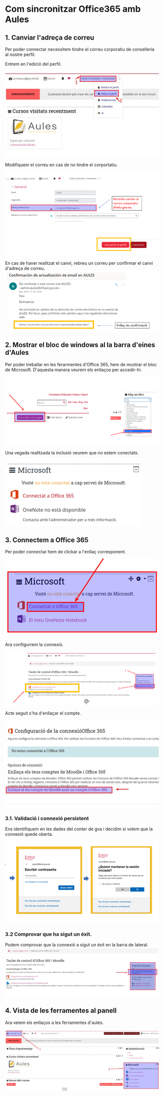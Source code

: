 # Com sincronitzar Office365 amb Aules
## 1. Canviar l'adreça de correu
Per poder connectar necessitem tindre el correu corporatiu de conselleria al nostre perfil. 

Entrem en l'edició del perfil. 

![](./images_sincro/editar_perfil.jpeg) 
 
Modifiquem el correu en cas de no tindre el corportatiu. 

![](./images_sincro/canvi_mail.png)

En cas de haver realitzat el canvi, rebreu un correu per confirmar el canvi d'adreça de correu.
![](./images_sincro/confirmar_mail.png)


## 2. Mostrar el bloc de windows al la barra d'eines d'Aules

Per poder treballar en les ferarmentes d'Office 365, hem de mostrar el bloc de Microsoft. D'aquesta manera veurem els enllaços per accedir-hi. 

![](./images_sincro/personalitzar_barra.png)

Una vegada realitzada la inclusió veurem que no estem conectats. 

![](./images_sincro/no_sincro.png)

## 3. Connectem a Office 365

Per poder connectar hem de clickar a  l'enllaç corresponent. 

![](./images_sincro/premer_connecta.jpeg)

Ara configurrem la connexió.

![](./images_sincro/configuracio.png)

Acte seguit s'ha d'enllaçar el compte. 

![](./images_sincro/connecta.jpeg)


### 3.1. Validació i connexió persistent

Ens identifiquem en les dades del conter de gva i decidim si volem que la connexió quede oberta.

![](./images_sincro/identificar.png)

### 3.2 Comprovar que ha sigut un éxit.

Podem comprovar que la connexió a sigut un éxit en la barra de lateral. 
![](./images_sincro/exit_1.jpeg)

## 4. Vista de les ferramentes al panell

Ara veiem els enllaços a les ferramentes d'aules.

![](./images_sincro/exit_2.jpeg)